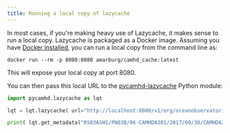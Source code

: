 ```yaml
---
title: Running a local copy of lazycache
---
```


In most cases, if you're making heavy use of Lazycache, it makes sense to
run a local copy.   Lazycache is packaged as a Docker image.   Assuming you have [Docker installed](https://www.docker.com/community-edition#/download), you can
run a local copy from the command line as:

    docker run --rm -p 8080:8080 amarburg/camhd_cache:latest

This will expose your local copy at port 8080.

You can then pass this local URL to the [pycamhd-lazycache](https://github.com/CamHD-Analysis/pycamhd-lazycache) Python module:

```python
import pycamhd.lazycache as lqt

lqt = lqt.lazycache( url="http://localhost:8080/v1/org/oceanobservatories/rawdata/files/")

print( lqt.get_metadata("RS03ASHS/PN03B/06-CAMHDA301/2017/09/30/CAMHDA301-20170930T211500.mov"))
```
